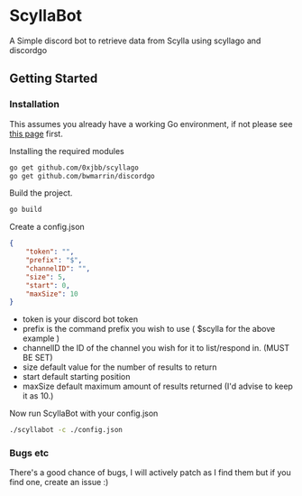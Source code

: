 # ScyllaBot

A Simple discord bot to retrieve data from Scylla using scyllago and discordgo

## Getting Started

### Installation

This assumes you already have a working Go environment, if not please see
[this page](https://golang.org/doc/install) first.

Installing the required modules

```bash
go get github.com/0xjbb/scyllago
go get github.com/bwmarrin/discordgo
```

Build the project.

```bash
go build
```

Create a config.json

```json
{
    "token": "",
    "prefix": "$",
    "channelID": "",
    "size": 5,
    "start": 0,
    "maxSize": 10
}
```

- token is your discord bot token
- prefix is the command prefix you wish to use ( $scylla for the above example )
- channelID the ID of the channel you wish for it to list/respond in. (MUST BE SET)
- size default value for the number of results to return
- start default starting position
- maxSize default maximum amount of results returned (I'd advise to keep it as 10.)

Now run ScyllaBot with your config.json

```bash
./scyllabot -c ./config.json
```

### Bugs etc

There's a good chance of bugs, I will actively patch as I find them but if you find one, create an issue :)